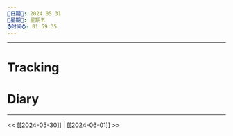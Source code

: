 ```yaml
---
🌻日期🌻: 2024 05 31
🌙星期🌙: 星期五
⌚️时间⌚️: 01:59:35
---
```


--- 

# Tracking




# Diary



---

<< [[2024-05-30]] | [[2024-06-01]] >>